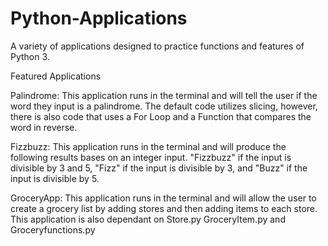 # Python-Applications

A variety of applications designed to practice functions and features of Python 3.

Featured Applications

Palindrome: This application runs in the terminal and will tell the user if the word they input is a palindrome. The default code utilizes slicing, however, there is also code that uses a For Loop and a Function that compares the word in reverse.

Fizzbuzz: This application runs in the terminal and will produce the following results bases on an integer input. "Fizzbuzz" if the input is divisible by 3 and 5, "Fizz" if the input is divisible by 3, and "Buzz" if the input is divisible by 5.

GroceryApp: This application runs in the terminal and will allow the user to create a grocery list by adding stores and then adding items to each store. This application is also dependant on Store.py GroceryItem.py and Groceryfunctions.py
